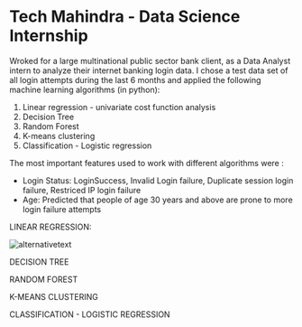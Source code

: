 # Tech Mahindra - Data Science Internship 

Wroked for a large multinational public sector bank client, as a Data Analyst intern to analyze their internet banking login data. I chose a test data set of all login attempts during the last 6 months and applied the following machine learning algorithms (in python):

1) Linear regression - univariate cost function analysis
2) Decision Tree
3) Random Forest
4) K-means clustering
5) Classification - Logistic regression

The most important features used to work with different algorithms were :
- Login Status: LoginSuccess, Invalid Login failure, Duplicate session login failure, Restriced IP login failure
- Age: Predicted that people of age 30 years and above are prone to more login failure attempts

LINEAR REGRESSION:

![alternativetext](datascience/graph_linear_regression.PNG?raw=true "Optional Title")

DECISION TREE

RANDOM FOREST

K-MEANS CLUSTERING

CLASSIFICATION - LOGISTIC REGRESSION
